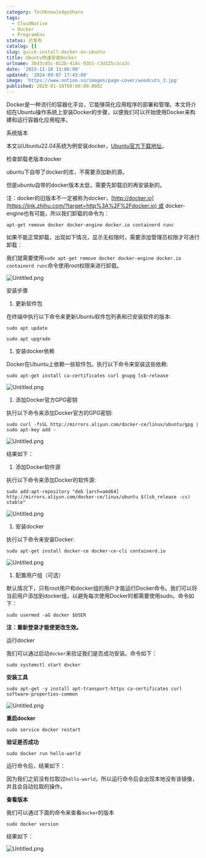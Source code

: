 ```yaml
---
category: TechKnowledgeShare
tags:
  - CloudNative
  - Docker
  - ProgramEnv
status: 已发布
catalog: []
slug: quick-install-docker-on-ubuntu
title: Ubuntu快速安装Docker
urlname: 3bd3cd5c-012b-418c-93b1-c3d325c3ca3c
date: '2023-11-18 13:06:00'
updated: '2024-09-07 17:43:00'
image: 'https://www.notion.so/images/page-cover/woodcuts_3.jpg'
published: 2020-01-18T08:00:00.000Z
---
```


Docker是一种流行的容器化平台，它能够简化应用程序的部署和管理。本文将介绍在Ubuntu操作系统上安装Docker的步骤，以便我们可以开始使用Docker来构建和运行容器化应用程序。


系统版本


本文以Ubuntu22.04系统为例安装docker，[Ubuntu官方下载地址](https://link.zhihu.com/?target=https%3A%2F%2Fubuntu.com%2Fdownload)。


检查卸载老版本docker


ubuntu下自带了docker的库，不需要添加新的源。


但是ubuntu自带的docker版本太低，需要先卸载旧的再安装新的。


注：docker的旧版本不一定被称为docker，[http://docker.io](https://link.zhihu.com/?target=http%3A%2F%2Fdocker.io) 或 docker-engine也有可能，所以我们卸载的命令为：


`apt-get remove docker docker-engine docker.io containerd runc`


如果不能正常卸载，出现如下情况，显示无权限时，需要添加管理员权限才可进行卸载：


我们就需要使用`sudo apt-get remove docker docker-engine docker.io containerd runc`命令使用root权限来进行卸载。


![Untitled.png](https://prod-files-secure.s3.us-west-2.amazonaws.com/5d24fe63-e567-4804-86f9-9fdc62e13082/39952d0f-7851-4550-b715-72a33876c773/Untitled.png?X-Amz-Algorithm=AWS4-HMAC-SHA256&X-Amz-Content-Sha256=UNSIGNED-PAYLOAD&X-Amz-Credential=ASIAZI2LB46675UHLEVZ%2F20250412%2Fus-west-2%2Fs3%2Faws4_request&X-Amz-Date=20250412T053731Z&X-Amz-Expires=3600&X-Amz-Security-Token=IQoJb3JpZ2luX2VjEFUaCXVzLXdlc3QtMiJHMEUCIGNHrdItZZqabkQLI%2BgpUr%2BqM9ymWFC%2ByYgdhQyYGHw8AiEAoKs7pz2huqQi2EJWE61czIZS3z1Q3lwEg3HEolCh4pUqiAQIzv%2F%2F%2F%2F%2F%2F%2F%2F%2F%2FARAAGgw2Mzc0MjMxODM4MDUiDI7jBYH8oI2Fq7UXfSrcA66kqpUyJQLFRERAfSHe9d1bs3t0VkSrc8dWjbq8DiyclEyTGoGrc3iMEVd%2F%2BjO%2BXzOLqHp79s4%2BsPxLIr24bfN65daosOMJB%2Fb6G03pGj07T1nxVIns4dVbBfOLwGxDhAciWbVch6eT2ylY6wL0dHFczxokmtdlrvKcfYDr%2BujegyQ6BkklqtKttdZvi8N%2FHKbjyiqZ%2FVJ70%2FftT6pK1vdesnkBqKJc7Ak3NOUVSEsSAJJgMVNltvv6JBg8dBA9%2B1Z%2B1sBnVtEqaB9kQdfpzeia8gIAPfde5scjFgoBtUzYMqosmshNT65hfUrysA3r%2FypYSqH5ggwkTPYsRiyZ4DtQk8JVWvy%2BJP%2Ba%2Fh5X7psw1t%2B4IWT1l6AnsNeA6PGx4Naabd5lbneCEmGa%2B%2FF5Spb%2Fr5IyAsEQp5cnCV8I9OOxgeYn7HdUTksC9PS07fFUO7rhrNt6hHKu5m7Mv98muh2K1Bx0FdAq3X0ZLCN8zEa7oOD2SCf%2FhcT3hrWnN%2BdI7mjHelP8RyDt3aV%2FmFVoRpTozoXFmq411O6mwJypK5RS3R1TYuOJMIJ2NHDAlW2Q4rtlzd8eA8bucg00goqCURH3fnRmF1RafnHweBGCIwNJ1hLOmsstEp8XFR0tMIjr578GOqUBl6bR9c6axanwwYBi6774Cd40Dv6aDrx2w7Za6MpPmQNUepj3Gr1g6E2f8VCH6v1FnG8Loe4XP9cnnOnx9Bv8VBfxDi3rTV7YZQjms04MvkH9%2BXlMsEaxJs0J60TiAgdIutxdS1XdpEw2h%2BAMe%2F2LRu%2Bg545YB6l1aghCLD9NXq2V3VeNZ6N%2FIFp1JG9tahItvUrYmJ%2Bq9mhJnAVbZ2KdJL9xVlDq&X-Amz-Signature=36b029f2dc0df18d60ca07ad83bd8a6500dd1778fe7976d622f30a9572e6572e&X-Amz-SignedHeaders=host&x-id=GetObject)


安装步骤

1. 更新软件包

在终端中执行以下命令来更新Ubuntu软件包列表和已安装软件的版本:


`sudo apt update`


`sudo apt upgrade`

1. 安装docker依赖

Docker在Ubuntu上依赖一些软件包。执行以下命令来安装这些依赖:


`sudo apt-get install ca-certificates curl gnupg lsb-release`


![Untitled.png](https://prod-files-secure.s3.us-west-2.amazonaws.com/5d24fe63-e567-4804-86f9-9fdc62e13082/b5a549a8-6621-4824-a151-93e8b0592f14/Untitled.png?X-Amz-Algorithm=AWS4-HMAC-SHA256&X-Amz-Content-Sha256=UNSIGNED-PAYLOAD&X-Amz-Credential=ASIAZI2LB46675UHLEVZ%2F20250412%2Fus-west-2%2Fs3%2Faws4_request&X-Amz-Date=20250412T053731Z&X-Amz-Expires=3600&X-Amz-Security-Token=IQoJb3JpZ2luX2VjEFUaCXVzLXdlc3QtMiJHMEUCIGNHrdItZZqabkQLI%2BgpUr%2BqM9ymWFC%2ByYgdhQyYGHw8AiEAoKs7pz2huqQi2EJWE61czIZS3z1Q3lwEg3HEolCh4pUqiAQIzv%2F%2F%2F%2F%2F%2F%2F%2F%2F%2FARAAGgw2Mzc0MjMxODM4MDUiDI7jBYH8oI2Fq7UXfSrcA66kqpUyJQLFRERAfSHe9d1bs3t0VkSrc8dWjbq8DiyclEyTGoGrc3iMEVd%2F%2BjO%2BXzOLqHp79s4%2BsPxLIr24bfN65daosOMJB%2Fb6G03pGj07T1nxVIns4dVbBfOLwGxDhAciWbVch6eT2ylY6wL0dHFczxokmtdlrvKcfYDr%2BujegyQ6BkklqtKttdZvi8N%2FHKbjyiqZ%2FVJ70%2FftT6pK1vdesnkBqKJc7Ak3NOUVSEsSAJJgMVNltvv6JBg8dBA9%2B1Z%2B1sBnVtEqaB9kQdfpzeia8gIAPfde5scjFgoBtUzYMqosmshNT65hfUrysA3r%2FypYSqH5ggwkTPYsRiyZ4DtQk8JVWvy%2BJP%2Ba%2Fh5X7psw1t%2B4IWT1l6AnsNeA6PGx4Naabd5lbneCEmGa%2B%2FF5Spb%2Fr5IyAsEQp5cnCV8I9OOxgeYn7HdUTksC9PS07fFUO7rhrNt6hHKu5m7Mv98muh2K1Bx0FdAq3X0ZLCN8zEa7oOD2SCf%2FhcT3hrWnN%2BdI7mjHelP8RyDt3aV%2FmFVoRpTozoXFmq411O6mwJypK5RS3R1TYuOJMIJ2NHDAlW2Q4rtlzd8eA8bucg00goqCURH3fnRmF1RafnHweBGCIwNJ1hLOmsstEp8XFR0tMIjr578GOqUBl6bR9c6axanwwYBi6774Cd40Dv6aDrx2w7Za6MpPmQNUepj3Gr1g6E2f8VCH6v1FnG8Loe4XP9cnnOnx9Bv8VBfxDi3rTV7YZQjms04MvkH9%2BXlMsEaxJs0J60TiAgdIutxdS1XdpEw2h%2BAMe%2F2LRu%2Bg545YB6l1aghCLD9NXq2V3VeNZ6N%2FIFp1JG9tahItvUrYmJ%2Bq9mhJnAVbZ2KdJL9xVlDq&X-Amz-Signature=36404b53c79d0f84d06c58605db5bc8724351e57e94a931feda59692f333eb35&X-Amz-SignedHeaders=host&x-id=GetObject)

1. 添加Docker官方GPG密钥

执行以下命令来添加Docker官方的GPG密钥:


`sudo curl -fsSL http://mirrors.aliyun.com/docker-ce/linux/ubuntu/gpg | sudo apt-key add -`


![Untitled.png](https://prod-files-secure.s3.us-west-2.amazonaws.com/5d24fe63-e567-4804-86f9-9fdc62e13082/98014b5e-f5b7-4b16-804e-ab6917971bd3/Untitled.png?X-Amz-Algorithm=AWS4-HMAC-SHA256&X-Amz-Content-Sha256=UNSIGNED-PAYLOAD&X-Amz-Credential=ASIAZI2LB46675UHLEVZ%2F20250412%2Fus-west-2%2Fs3%2Faws4_request&X-Amz-Date=20250412T053731Z&X-Amz-Expires=3600&X-Amz-Security-Token=IQoJb3JpZ2luX2VjEFUaCXVzLXdlc3QtMiJHMEUCIGNHrdItZZqabkQLI%2BgpUr%2BqM9ymWFC%2ByYgdhQyYGHw8AiEAoKs7pz2huqQi2EJWE61czIZS3z1Q3lwEg3HEolCh4pUqiAQIzv%2F%2F%2F%2F%2F%2F%2F%2F%2F%2FARAAGgw2Mzc0MjMxODM4MDUiDI7jBYH8oI2Fq7UXfSrcA66kqpUyJQLFRERAfSHe9d1bs3t0VkSrc8dWjbq8DiyclEyTGoGrc3iMEVd%2F%2BjO%2BXzOLqHp79s4%2BsPxLIr24bfN65daosOMJB%2Fb6G03pGj07T1nxVIns4dVbBfOLwGxDhAciWbVch6eT2ylY6wL0dHFczxokmtdlrvKcfYDr%2BujegyQ6BkklqtKttdZvi8N%2FHKbjyiqZ%2FVJ70%2FftT6pK1vdesnkBqKJc7Ak3NOUVSEsSAJJgMVNltvv6JBg8dBA9%2B1Z%2B1sBnVtEqaB9kQdfpzeia8gIAPfde5scjFgoBtUzYMqosmshNT65hfUrysA3r%2FypYSqH5ggwkTPYsRiyZ4DtQk8JVWvy%2BJP%2Ba%2Fh5X7psw1t%2B4IWT1l6AnsNeA6PGx4Naabd5lbneCEmGa%2B%2FF5Spb%2Fr5IyAsEQp5cnCV8I9OOxgeYn7HdUTksC9PS07fFUO7rhrNt6hHKu5m7Mv98muh2K1Bx0FdAq3X0ZLCN8zEa7oOD2SCf%2FhcT3hrWnN%2BdI7mjHelP8RyDt3aV%2FmFVoRpTozoXFmq411O6mwJypK5RS3R1TYuOJMIJ2NHDAlW2Q4rtlzd8eA8bucg00goqCURH3fnRmF1RafnHweBGCIwNJ1hLOmsstEp8XFR0tMIjr578GOqUBl6bR9c6axanwwYBi6774Cd40Dv6aDrx2w7Za6MpPmQNUepj3Gr1g6E2f8VCH6v1FnG8Loe4XP9cnnOnx9Bv8VBfxDi3rTV7YZQjms04MvkH9%2BXlMsEaxJs0J60TiAgdIutxdS1XdpEw2h%2BAMe%2F2LRu%2Bg545YB6l1aghCLD9NXq2V3VeNZ6N%2FIFp1JG9tahItvUrYmJ%2Bq9mhJnAVbZ2KdJL9xVlDq&X-Amz-Signature=a1918283c993dd132c1d74e90b62c9d91e0c8cc60c4f8feb10d177acd82d1cd7&X-Amz-SignedHeaders=host&x-id=GetObject)


结果如下：

1. 添加Docker软件源

执行以下命令来添加Docker的软件源:


`sudo add-apt-repository "deb [arch=amd64] http://mirrors.aliyun.com/docker-ce/linux/ubuntu $(lsb_release -cs) stable"`


![Untitled.png](https://prod-files-secure.s3.us-west-2.amazonaws.com/5d24fe63-e567-4804-86f9-9fdc62e13082/7fc5bdbe-9d4c-48b8-ba03-3309380f47ba/Untitled.png?X-Amz-Algorithm=AWS4-HMAC-SHA256&X-Amz-Content-Sha256=UNSIGNED-PAYLOAD&X-Amz-Credential=ASIAZI2LB46675UHLEVZ%2F20250412%2Fus-west-2%2Fs3%2Faws4_request&X-Amz-Date=20250412T053731Z&X-Amz-Expires=3600&X-Amz-Security-Token=IQoJb3JpZ2luX2VjEFUaCXVzLXdlc3QtMiJHMEUCIGNHrdItZZqabkQLI%2BgpUr%2BqM9ymWFC%2ByYgdhQyYGHw8AiEAoKs7pz2huqQi2EJWE61czIZS3z1Q3lwEg3HEolCh4pUqiAQIzv%2F%2F%2F%2F%2F%2F%2F%2F%2F%2FARAAGgw2Mzc0MjMxODM4MDUiDI7jBYH8oI2Fq7UXfSrcA66kqpUyJQLFRERAfSHe9d1bs3t0VkSrc8dWjbq8DiyclEyTGoGrc3iMEVd%2F%2BjO%2BXzOLqHp79s4%2BsPxLIr24bfN65daosOMJB%2Fb6G03pGj07T1nxVIns4dVbBfOLwGxDhAciWbVch6eT2ylY6wL0dHFczxokmtdlrvKcfYDr%2BujegyQ6BkklqtKttdZvi8N%2FHKbjyiqZ%2FVJ70%2FftT6pK1vdesnkBqKJc7Ak3NOUVSEsSAJJgMVNltvv6JBg8dBA9%2B1Z%2B1sBnVtEqaB9kQdfpzeia8gIAPfde5scjFgoBtUzYMqosmshNT65hfUrysA3r%2FypYSqH5ggwkTPYsRiyZ4DtQk8JVWvy%2BJP%2Ba%2Fh5X7psw1t%2B4IWT1l6AnsNeA6PGx4Naabd5lbneCEmGa%2B%2FF5Spb%2Fr5IyAsEQp5cnCV8I9OOxgeYn7HdUTksC9PS07fFUO7rhrNt6hHKu5m7Mv98muh2K1Bx0FdAq3X0ZLCN8zEa7oOD2SCf%2FhcT3hrWnN%2BdI7mjHelP8RyDt3aV%2FmFVoRpTozoXFmq411O6mwJypK5RS3R1TYuOJMIJ2NHDAlW2Q4rtlzd8eA8bucg00goqCURH3fnRmF1RafnHweBGCIwNJ1hLOmsstEp8XFR0tMIjr578GOqUBl6bR9c6axanwwYBi6774Cd40Dv6aDrx2w7Za6MpPmQNUepj3Gr1g6E2f8VCH6v1FnG8Loe4XP9cnnOnx9Bv8VBfxDi3rTV7YZQjms04MvkH9%2BXlMsEaxJs0J60TiAgdIutxdS1XdpEw2h%2BAMe%2F2LRu%2Bg545YB6l1aghCLD9NXq2V3VeNZ6N%2FIFp1JG9tahItvUrYmJ%2Bq9mhJnAVbZ2KdJL9xVlDq&X-Amz-Signature=df09964ed6ec9e1dc2891489d6f0c136f93f37750761fa2eb1739819acc8704a&X-Amz-SignedHeaders=host&x-id=GetObject)

1. 安装docker

执行以下命令来安装Docker:


`sudo apt-get install docker-ce docker-ce-cli containerd.io`


![Untitled.png](https://prod-files-secure.s3.us-west-2.amazonaws.com/5d24fe63-e567-4804-86f9-9fdc62e13082/d5ede442-ffc5-49c3-a76a-76559a797244/Untitled.png?X-Amz-Algorithm=AWS4-HMAC-SHA256&X-Amz-Content-Sha256=UNSIGNED-PAYLOAD&X-Amz-Credential=ASIAZI2LB46675UHLEVZ%2F20250412%2Fus-west-2%2Fs3%2Faws4_request&X-Amz-Date=20250412T053731Z&X-Amz-Expires=3600&X-Amz-Security-Token=IQoJb3JpZ2luX2VjEFUaCXVzLXdlc3QtMiJHMEUCIGNHrdItZZqabkQLI%2BgpUr%2BqM9ymWFC%2ByYgdhQyYGHw8AiEAoKs7pz2huqQi2EJWE61czIZS3z1Q3lwEg3HEolCh4pUqiAQIzv%2F%2F%2F%2F%2F%2F%2F%2F%2F%2FARAAGgw2Mzc0MjMxODM4MDUiDI7jBYH8oI2Fq7UXfSrcA66kqpUyJQLFRERAfSHe9d1bs3t0VkSrc8dWjbq8DiyclEyTGoGrc3iMEVd%2F%2BjO%2BXzOLqHp79s4%2BsPxLIr24bfN65daosOMJB%2Fb6G03pGj07T1nxVIns4dVbBfOLwGxDhAciWbVch6eT2ylY6wL0dHFczxokmtdlrvKcfYDr%2BujegyQ6BkklqtKttdZvi8N%2FHKbjyiqZ%2FVJ70%2FftT6pK1vdesnkBqKJc7Ak3NOUVSEsSAJJgMVNltvv6JBg8dBA9%2B1Z%2B1sBnVtEqaB9kQdfpzeia8gIAPfde5scjFgoBtUzYMqosmshNT65hfUrysA3r%2FypYSqH5ggwkTPYsRiyZ4DtQk8JVWvy%2BJP%2Ba%2Fh5X7psw1t%2B4IWT1l6AnsNeA6PGx4Naabd5lbneCEmGa%2B%2FF5Spb%2Fr5IyAsEQp5cnCV8I9OOxgeYn7HdUTksC9PS07fFUO7rhrNt6hHKu5m7Mv98muh2K1Bx0FdAq3X0ZLCN8zEa7oOD2SCf%2FhcT3hrWnN%2BdI7mjHelP8RyDt3aV%2FmFVoRpTozoXFmq411O6mwJypK5RS3R1TYuOJMIJ2NHDAlW2Q4rtlzd8eA8bucg00goqCURH3fnRmF1RafnHweBGCIwNJ1hLOmsstEp8XFR0tMIjr578GOqUBl6bR9c6axanwwYBi6774Cd40Dv6aDrx2w7Za6MpPmQNUepj3Gr1g6E2f8VCH6v1FnG8Loe4XP9cnnOnx9Bv8VBfxDi3rTV7YZQjms04MvkH9%2BXlMsEaxJs0J60TiAgdIutxdS1XdpEw2h%2BAMe%2F2LRu%2Bg545YB6l1aghCLD9NXq2V3VeNZ6N%2FIFp1JG9tahItvUrYmJ%2Bq9mhJnAVbZ2KdJL9xVlDq&X-Amz-Signature=63fb02416d07a79bf9f00261d9ba9694746d308e45a0f34d7bc3f28ac1fac679&X-Amz-SignedHeaders=host&x-id=GetObject)

1. 配置用户组（可选）

默认情况下，只有root用户和docker组的用户才能运行Docker命令。我们可以将当前用户添加到docker组，以避免每次使用Docker时都需要使用sudo。命令如下：


`sudo usermod -aG docker $USER`


**注：重新登录才能使更改生效。**


运行docker


我们可以通过启动`docker`来验证我们是否成功安装。命令如下：


`sudo systemctl start docker`


**安装工具**


`sudo apt-get -y install apt-transport-https ca-certificates curl software-properties-common`


![Untitled.png](https://prod-files-secure.s3.us-west-2.amazonaws.com/5d24fe63-e567-4804-86f9-9fdc62e13082/0c3615c1-94db-46f5-9743-68bb221a9964/Untitled.png?X-Amz-Algorithm=AWS4-HMAC-SHA256&X-Amz-Content-Sha256=UNSIGNED-PAYLOAD&X-Amz-Credential=ASIAZI2LB46675UHLEVZ%2F20250412%2Fus-west-2%2Fs3%2Faws4_request&X-Amz-Date=20250412T053731Z&X-Amz-Expires=3600&X-Amz-Security-Token=IQoJb3JpZ2luX2VjEFUaCXVzLXdlc3QtMiJHMEUCIGNHrdItZZqabkQLI%2BgpUr%2BqM9ymWFC%2ByYgdhQyYGHw8AiEAoKs7pz2huqQi2EJWE61czIZS3z1Q3lwEg3HEolCh4pUqiAQIzv%2F%2F%2F%2F%2F%2F%2F%2F%2F%2FARAAGgw2Mzc0MjMxODM4MDUiDI7jBYH8oI2Fq7UXfSrcA66kqpUyJQLFRERAfSHe9d1bs3t0VkSrc8dWjbq8DiyclEyTGoGrc3iMEVd%2F%2BjO%2BXzOLqHp79s4%2BsPxLIr24bfN65daosOMJB%2Fb6G03pGj07T1nxVIns4dVbBfOLwGxDhAciWbVch6eT2ylY6wL0dHFczxokmtdlrvKcfYDr%2BujegyQ6BkklqtKttdZvi8N%2FHKbjyiqZ%2FVJ70%2FftT6pK1vdesnkBqKJc7Ak3NOUVSEsSAJJgMVNltvv6JBg8dBA9%2B1Z%2B1sBnVtEqaB9kQdfpzeia8gIAPfde5scjFgoBtUzYMqosmshNT65hfUrysA3r%2FypYSqH5ggwkTPYsRiyZ4DtQk8JVWvy%2BJP%2Ba%2Fh5X7psw1t%2B4IWT1l6AnsNeA6PGx4Naabd5lbneCEmGa%2B%2FF5Spb%2Fr5IyAsEQp5cnCV8I9OOxgeYn7HdUTksC9PS07fFUO7rhrNt6hHKu5m7Mv98muh2K1Bx0FdAq3X0ZLCN8zEa7oOD2SCf%2FhcT3hrWnN%2BdI7mjHelP8RyDt3aV%2FmFVoRpTozoXFmq411O6mwJypK5RS3R1TYuOJMIJ2NHDAlW2Q4rtlzd8eA8bucg00goqCURH3fnRmF1RafnHweBGCIwNJ1hLOmsstEp8XFR0tMIjr578GOqUBl6bR9c6axanwwYBi6774Cd40Dv6aDrx2w7Za6MpPmQNUepj3Gr1g6E2f8VCH6v1FnG8Loe4XP9cnnOnx9Bv8VBfxDi3rTV7YZQjms04MvkH9%2BXlMsEaxJs0J60TiAgdIutxdS1XdpEw2h%2BAMe%2F2LRu%2Bg545YB6l1aghCLD9NXq2V3VeNZ6N%2FIFp1JG9tahItvUrYmJ%2Bq9mhJnAVbZ2KdJL9xVlDq&X-Amz-Signature=04fbe2f14786818c310c7a31c3fc7290a6c0d96a35bd686297155854b4dfbe06&X-Amz-SignedHeaders=host&x-id=GetObject)


**重启docker**


`sudo service docker restart`


**验证是否成功**


`sudo docker run hello-world`


运行命令后，结果如下：


因为我们之前没有拉取过`hello-world`，所以运行命令后会出现本地没有该镜像，并且会自动拉取的操作。


**查看版本**


我们可以通过下面的命令来查看`docker`的版本


`sudo docker version`


结果如下：


![Untitled.png](https://prod-files-secure.s3.us-west-2.amazonaws.com/5d24fe63-e567-4804-86f9-9fdc62e13082/efdb509a-3c1e-41a3-91ee-a1bd88793688/Untitled.png?X-Amz-Algorithm=AWS4-HMAC-SHA256&X-Amz-Content-Sha256=UNSIGNED-PAYLOAD&X-Amz-Credential=ASIAZI2LB46675UHLEVZ%2F20250412%2Fus-west-2%2Fs3%2Faws4_request&X-Amz-Date=20250412T053731Z&X-Amz-Expires=3600&X-Amz-Security-Token=IQoJb3JpZ2luX2VjEFUaCXVzLXdlc3QtMiJHMEUCIGNHrdItZZqabkQLI%2BgpUr%2BqM9ymWFC%2ByYgdhQyYGHw8AiEAoKs7pz2huqQi2EJWE61czIZS3z1Q3lwEg3HEolCh4pUqiAQIzv%2F%2F%2F%2F%2F%2F%2F%2F%2F%2FARAAGgw2Mzc0MjMxODM4MDUiDI7jBYH8oI2Fq7UXfSrcA66kqpUyJQLFRERAfSHe9d1bs3t0VkSrc8dWjbq8DiyclEyTGoGrc3iMEVd%2F%2BjO%2BXzOLqHp79s4%2BsPxLIr24bfN65daosOMJB%2Fb6G03pGj07T1nxVIns4dVbBfOLwGxDhAciWbVch6eT2ylY6wL0dHFczxokmtdlrvKcfYDr%2BujegyQ6BkklqtKttdZvi8N%2FHKbjyiqZ%2FVJ70%2FftT6pK1vdesnkBqKJc7Ak3NOUVSEsSAJJgMVNltvv6JBg8dBA9%2B1Z%2B1sBnVtEqaB9kQdfpzeia8gIAPfde5scjFgoBtUzYMqosmshNT65hfUrysA3r%2FypYSqH5ggwkTPYsRiyZ4DtQk8JVWvy%2BJP%2Ba%2Fh5X7psw1t%2B4IWT1l6AnsNeA6PGx4Naabd5lbneCEmGa%2B%2FF5Spb%2Fr5IyAsEQp5cnCV8I9OOxgeYn7HdUTksC9PS07fFUO7rhrNt6hHKu5m7Mv98muh2K1Bx0FdAq3X0ZLCN8zEa7oOD2SCf%2FhcT3hrWnN%2BdI7mjHelP8RyDt3aV%2FmFVoRpTozoXFmq411O6mwJypK5RS3R1TYuOJMIJ2NHDAlW2Q4rtlzd8eA8bucg00goqCURH3fnRmF1RafnHweBGCIwNJ1hLOmsstEp8XFR0tMIjr578GOqUBl6bR9c6axanwwYBi6774Cd40Dv6aDrx2w7Za6MpPmQNUepj3Gr1g6E2f8VCH6v1FnG8Loe4XP9cnnOnx9Bv8VBfxDi3rTV7YZQjms04MvkH9%2BXlMsEaxJs0J60TiAgdIutxdS1XdpEw2h%2BAMe%2F2LRu%2Bg545YB6l1aghCLD9NXq2V3VeNZ6N%2FIFp1JG9tahItvUrYmJ%2Bq9mhJnAVbZ2KdJL9xVlDq&X-Amz-Signature=7fe26567622a2fde21efee2669099c3a9029f8d9d3a8a6d8e3f53af2446db6fb&X-Amz-SignedHeaders=host&x-id=GetObject)

